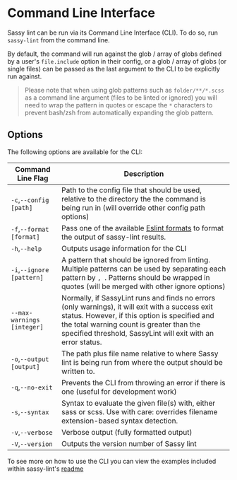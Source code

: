 # Command Line Interface

Sassy lint can be run via its Command Line Interface (CLI). To do so, run `sassy-lint` from the command line.

By default, the command will run against the glob / array of globs defined by a user's `file.include` option in their config, or a glob / array of globs (or single files) can be passed as the last argument to the CLI to be explicitly run against.

> Please note that when using glob patterns such as `folder/**/*.scss` as a command line argument (files to be linted or ignored) you will need to wrap the pattern in quotes or escape the `*` characters to prevent bash/zsh from automatically expanding the glob pattern.

## Options

The following options are available for the CLI:

Command Line Flag        | Description
-------------------------|------------------------------------
`-c`,`--config [path]`    | Path to the config file that should be used, relative to the directory the the command is being run in (will override other config path options)
`-f`,`--format [format]`  | Pass one of the available [Eslint formats](https://github.com/eslint/eslint/tree/master/lib/formatters) to format the output of sassy-lint results.
`-h`,`--help`             | Outputs usage information for the CLI
`-i`,`--ignore [pattern]` | A pattern that should be ignored from linting. Multiple patterns can be used by separating each pattern by `, `. Patterns should be wrapped in quotes (will be merged with other ignore options)
`--max-warnings [integer]`| Normally, if SassyLint runs and finds no errors (only warnings), it will exit with a success exit status. However, if this option is specified and the total warning count is greater than the specified threshold, SassyLint will exit with an error status.
`-o`,`--output [output]`  | The path plus file name relative to where Sassy lint is being run from where the output should be written to.
`-q`,`--no-exit`          | Prevents the CLI from throwing an error if there is one (useful for development work)
`-s`,`--syntax`           | Syntax to evaluate the given file(s) with, either sass or scss. Use with care: overrides filename extension-based syntax detection.
`-v`,`--verbose`          | Verbose output (fully formatted output)
`-V`,`--version`          | Outputs the version number of Sassy lint

To see more on how to use the CLI you can view the examples included within sassy-lint's [readme](https://github.com/sasstools/sassy-lint/blob/develop/README.md#cli)
